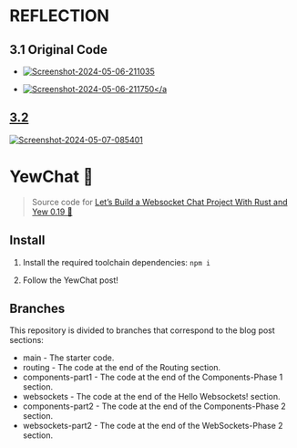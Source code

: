 # REFLECTION 

## 3.1 Original Code

- <a href="https://ibb.co/KDnkBcd"><img src="https://i.ibb.co/8bkpGnq/Screenshot-2024-05-06-211035.png" alt="Screenshot-2024-05-06-211035" border="0"></a>

- <a href="https://ibb.co/gyyKdYv"><img src="https://i.ibb.co/nrrJBp3/Screenshot-2024-05-06-211750.png" alt="Screenshot-2024-05-06-211750" border="0"></a

## 3.2

<a href="https://ibb.co/crHkDKn"><img src="https://i.ibb.co/hmjLDxz/Screenshot-2024-05-07-085401.png" alt="Screenshot-2024-05-07-085401" border="0"></a>

# YewChat 💬

> Source code for [Let’s Build a Websocket Chat Project With Rust and Yew 0.19 🦀](https://fsjohnny.medium.com/lets-build-a-websockets-project-with-rust-and-yew-0-19-60720367399f)

## Install

1. Install the required toolchain dependencies:
   ```npm i```

2. Follow the YewChat post!

## Branches

This repository is divided to branches that correspond to the blog post sections:

* main - The starter code.
* routing - The code at the end of the Routing section.
* components-part1 - The code at the end of the Components-Phase 1 section.
* websockets - The code at the end of the Hello Websockets! section.
* components-part2 - The code at the end of the Components-Phase 2 section.
* websockets-part2 - The code at the end of the WebSockets-Phase 2 section.
